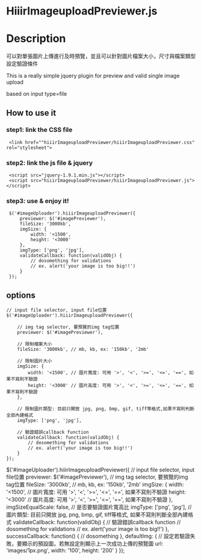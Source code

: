 HiiirImageuploadPreviewer.js
==================

# Description

可以對單張圖片上傳進行及時預覽，並且可以針對圖片檔案大小，尺寸與檔案類型設定驗證條件

This is a really simple jquery plugin for preview and valid single image upload 

based on input type=file


## How to use it ##

### step1: link the CSS file

```
 <link href=""hiiirImageuploadPreviewer/hiiirImageuploadPreviewer.css" rel="stylesheet">
```

### step2: link the js file & jquery

```
 <script src="jquery-1.9.1.min.js"></script>
 <script src="hiiirImageuploadPreviewer/hiiirImageuploadPreviewer.js"></script>
```

### step3: use & enjoy it!

```
 $('#imageUploader').hiiirImageuploadPreviewer({
	 previewer: $('#imagePreviewer'),
     fileSize: '3000kb',
     imgSize: {
         width: '<1500',
         height: '<3000'
     },
     imgType: ['png', 'jpg'],
     validateCallback: function(validObj) {
         // dosomething for validations
         // ex. alert('your image is too big!!')
     }
 });	
```


## options

```
// input file selector, input file位置
$('#imageUploader').hiiirImageuploadPreviewer({ 
    
    // img tag selector, 要預覽的img tag位置
    previewer: $('#imagePreviewer'),	
    
    // 限制檔案大小
    fileSize: '3000kb',	// mb, kb, ex: '150kb', '2mb'
    
    // 限制圖片大小
    imgSize: { 
        width: '<1500', // 圖片寬度: 可用 '>', '<', '>=', '<=', '==', 如果不寫則不驗證
        height: '<3000' // 圖片高度: 可用 '>', '<', '>=', '<=', '==', 如果不寫則不驗證
    },
    
    // 限制圖片類型: 目前只開放 jpg, png, bmp, gif, tiff等格式,如果不寫則判斷全部內建格式 
    imgType: ['png', 'jpg'], 
    	                                        
    // 驗證錯誤callback function
    validateCallback: function(validObj) {
        // dosomething for validations
        // ex. alert('your image is too big!!')
    }
});
```

$('#imageUploader').hiiirImageuploadPreviewer({ // input file selector, input file位置
    previewer: $('#imagePreviewer'),    // img tag selector, 要預覽的img tag位置
    fileSize: '3000kb', // mb, kb, ex: '150kb', '2mb'
    imgSize: { 
        width: '<1500', // 圖片寬度: 可用 '>', '<', '>=', '<=', '==', 如果不寫則不驗證
        height: '<3000' // 圖片高度: 可用 '>', '<', '>=', '<=', '==', 如果不寫則不驗證
    },
    imgSizeEqualScale: false, // 是否要驗證圖片寬高比
    imgType: ['png', 'jpg'], // 圖片類型: 目前只開放 jpg, png, bmp, gif, tiff等格式, 如果不寫則判斷全部內建格式
    validateCallback: function(validObj) { // 驗證錯誤callback function
        // dosomething for validations
        // ex. alert('your image is too big!!')
    },
    successCallback: function() {
        // dosomething
    },
    defaultImg: { // 設定若驗證失敗，要顯示的預設圖，若無設定則顯示上一次成功上傳的預覽圖
        url: 'images/1px.png',
        width: '100',
        height: '200'
    }
});